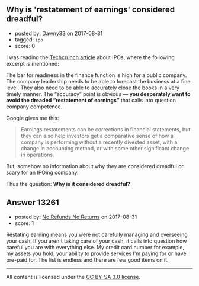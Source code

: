 ## Why is 'restatement of earnings' considered dreadful?

- posted by: [Dawny33](https://stackexchange.com/users/6444670/dawny33) on 2017-08-31
- tagged: `ipo`
- score: 0

<p>I was reading the <a href="https://techcrunch.com/2017/08/22/16-things-ceos-should-do-before-an-ipo/" rel="nofollow noreferrer">Techcrunch article</a> about IPOs, where the following excerpt is mentioned:</p>

<p>The bar for readiness in the finance function is high for a public company. The company leadership needs to be able to forecast the business at a fine level. They also need to be able to accurately close the books in a very timely manner. The “accuracy” point is obvious — <strong>you desperately want to avoid the dreaded “restatement of earnings”</strong> that calls into question company competence.</p>

<p>Google gives me this:</p>

<blockquote>
  <p>Earnings restatements can be corrections in financial statements, but
  they can also help investors get a comparative sense of how a company
  is performing without a recently divested asset, with a change in
  accounting method, or with some other significant change in
  operations.</p>
</blockquote>

<p>But, somehow no information about why they are considered dreadful or scary for an IPOing company. </p>

<p>Thus the question: <strong>Why is it considered dreadful?</strong> </p>



## Answer 13261

- posted by: [No Refunds No Returns](https://stackexchange.com/users/73122/no-refunds-no-returns) on 2017-08-31
- score: 1

<p>Restating earning means you were not carefully managing and overseeing your cash.  If you aren't taking care of your cash, it calls into question how careful you are with everything else.  My credit card number for example, my assets you hold, your ability to provide services I'm paying for or have pre-paid for.  The list is endless and there are few good items on it.</p>




---

All content is licensed under the [CC BY-SA 3.0 license](https://creativecommons.org/licenses/by-sa/3.0/).
